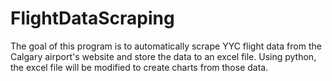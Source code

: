 # FlightDataScraping

The goal of this program is to automatically scrape YYC flight data from the Calgary airport's website and store the data to an excel file. Using python, the excel file will be modified to create charts from those data.
